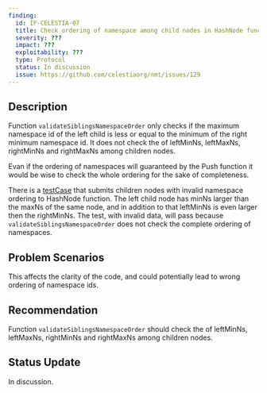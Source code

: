 ```yaml
---
finding:
  id: IF-CELESTIA-07
  title: Check ordering of namespace among child nodes in HashNode function
  severity: ???
  impact: ???
  exploitability: ???
  type: Protocol
  status: In discussion
  issue: https://github.com/celestiaorg/nmt/issues/129
---
```




## Description

Function `validateSiblingsNamespaceOrder` only checks if the maximum namespace id of the left child is less or equal to the minimum of the right minimum namespace id. It does not check the of leftMinNs, leftMaxNs, rightMinNs and rightMaxNs among children nodes.

Evan if the ordering of namespaces will guaranteed by the Push function it would be wise to check the whole ordering for the sake of completeness.

There is a [testCase](https://github.com/celestiaorg/nmt/blob/4276d172f18c87ebdd18da0cc4b758f0dd164118/hasher_test.go#L93-L101) that submits children nodes with invalid namespace ordering to HashNode function. The left child node has minNs larger than the maxNs of the same node, and in addition to that leftMinNs is even larger then the rightMinNs. The test, with invalid data, will pass because `validateSiblingsNamespaceOrder` does not check the complete ordering of namespaces.


## Problem Scenarios
This affects the clarity of the code, and could potentially lead to wrong ordering of namespace ids.


## Recommendation
Function `validateSiblingsNamespaceOrder` should check the of leftMinNs, leftMaxNs, rightMinNs and rightMaxNs among children nodes.


## Status Update
In discussion.
